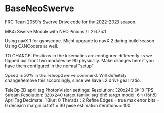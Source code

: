 # BaseNeoSwerve

FRC Team 2059's Swerve Drive code for the 2022-2023 season.

MK4i Swerve Module with NEO Pinions / L2 6.75:1

Using navX 1 for gyroscope. Might upgrade to navX 2 during build season.
Using CANCoders as well.

TO CHANGE:
Positions in the kinematics are configured differently as we flipped our front two modules by 90 physically. Make changes here if you have them configured in the normal "setup"

Speed is 50% in the TeleopSwerve command. Will definitely change/remove this accordingly, since we have L2 drive gear ratio.

TeleOp 3D april tag PhotonVision settings:
Resolution: 320x240 @ 10 FPS
Stream Resolution: 320x240
target family: tag16h5
target model: 6in (16h5) AprilTag
Decimate: 1
Blur: 0
Therads : 2
Refine Edges = true
max error bits = 0
decision margin cutoff = 30
pose estimation iterations = 100
